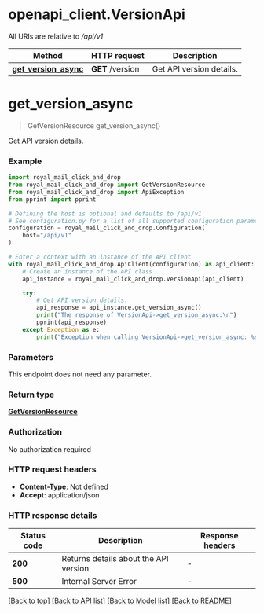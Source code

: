 # openapi_client.VersionApi

All URIs are relative to */api/v1*

Method | HTTP request | Description
------------- | ------------- | -------------
[**get_version_async**](VersionApi.md#get_version_async) | **GET** /version | Get API version details.


# **get_version_async**
> GetVersionResource get_version_async()

Get API version details.

### Example

```python
import royal_mail_click_and_drop
from royal_mail_click_and_drop import GetVersionResource
from royal_mail_click_and_drop import ApiException
from pprint import pprint

# Defining the host is optional and defaults to /api/v1
# See configuration.py for a list of all supported configuration parameters.
configuration = royal_mail_click_and_drop.Configuration(
    host="/api/v1"
)

# Enter a context with an instance of the API client
with royal_mail_click_and_drop.ApiClient(configuration) as api_client:
    # Create an instance of the API class
    api_instance = royal_mail_click_and_drop.VersionApi(api_client)

    try:
        # Get API version details.
        api_response = api_instance.get_version_async()
        print("The response of VersionApi->get_version_async:\n")
        pprint(api_response)
    except Exception as e:
        print("Exception when calling VersionApi->get_version_async: %s\n" % e)
```



### Parameters

This endpoint does not need any parameter.

### Return type

[**GetVersionResource**](GetVersionResource.md)

### Authorization

No authorization required

### HTTP request headers

 - **Content-Type**: Not defined
 - **Accept**: application/json

### HTTP response details

| Status code | Description | Response headers |
|-------------|-------------|------------------|
**200** | Returns details about the API version |  -  |
**500** | Internal Server Error |  -  |

[[Back to top]](#) [[Back to API list]](../README.md#documentation-for-api-endpoints) [[Back to Model list]](../README.md#documentation-for-models) [[Back to README]](../README.md)

